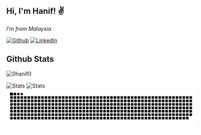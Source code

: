 ## Hi, I'm Hanif! :v:

<p><em>I'm from Malaysia</em></p>

<a href="https://github.com/0hanif0" target="blank"><img src="https://img.shields.io/badge/GitHub-100000?style=for-the-badge&logo=github&logoColor=white&style=flat-square" alt="Github"></a>
<a href="https://www.linkedin.com/in/muhamad-hanif-zulkifli/" target="blank"><img src="https://img.shields.io/badge/LinkedIn-0077B5?style=for-the-badge&logo=linkedin&logoColor=white&style=flat-square" alt="LinkedIn"></a>


## Github Stats
<p align=left><img src="https://komarev.com/ghpvc/?username=0hanif0&label=Profile%20views&color=brightgreen&style=flat" alt="0hanif0" /></p>


<img src="https://github-readme-stats.vercel.app/api/top-langs/?username=0hanif0" alt="Stats" align="center" />
<img src="https://github-readme-stats.vercel.app/api?username=0hanif0&show_icons=true" alt="Stats" align="center" />

<img align="center" alt="Coding" src="https://raw.githubusercontent.com/platane/snk/output/github-contribution-grid-snake.svg">
